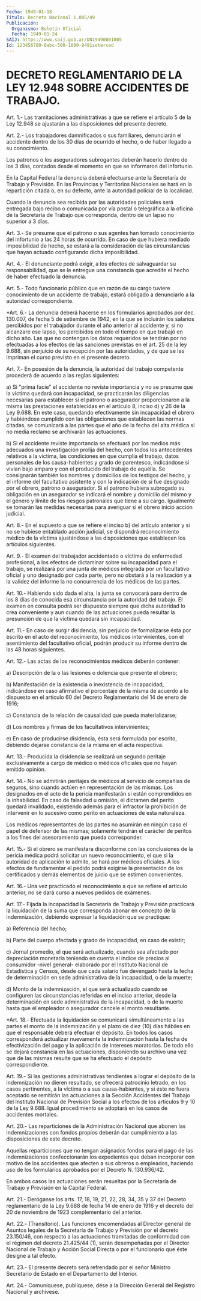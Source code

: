 ```yaml
---
Fecha: 1949-01-18
Título: Decreto Nacional 1.005/49
Publicación:
  Organismo: Boletín Oficial
  Fecha: 1949-01-24
SAIJ: https://www.saij.gob.ar/DN19490001005
Id: 123456789-0abc-500-1000-9491soterced
---
```

# DECRETO REGLAMENTARIO DE LA LEY 12.948 SOBRE ACCIDENTES DE TRABAJO.

<a id="1"></a>
Art. 1.- Las tramitaciones administrativas a que se refiere el artículo 5 de la Ley 12.948 se ajustarán a las disposiciones del presente decreto.

<a id="2"></a>
Art. 2.- Los trabajadores damnificados o sus familiares, denunciarán el accidente dentro de los 30 días de ocurrido el hecho, o de haber llegado a su conocimiento.

Los patronos o los aseguradores subrogantes deberán hacerlo dentro de los 3 días, contados desde el momento en que se informaron del infortunio.

En  la  Capital  Federal  la  denuncia  deberá  efectuarse ante  la Secretaría de Trabajo y Previsión. En las Provincias  y Territorios Nacionales se hará en la repartición citada o, en su defecto,  ante la autoridad policial de la localidad.

Cuando  la  denuncia  sea  recibida  por las autoridades policiales será  entregada  bajo  recibo  o  comunicada    por  vía  postal  o telegráfica  a  la  oficina  de  la  Secretaría  de  Trabajo    que corresponda, dentro de un lapso no superior a 3 días.

<a id="3"></a>
Art.  3.-  Se  presume que el patrono o sus agentes han tomado conocimiento del infortunio  a las 24 horas de ocurrido. En caso de que  hubiera  mediado  imposibilidad  de  hecho,  se  estará  a  la consideración de las circunstancias  que hayan actuado configurando dicha imposibilidad.

<a id="4"></a>
Art.  4.-  El  denunciante  podrá  exigir,  a  los  efectos de salvaguardar  su responsabilidad, que se le entregue una constancia que acredite el hecho de haber efectuado la denuncia.

<a id="5"></a>
Art.  5.-  Todo  funcionario  público que en razón de su cargo tuviere conocimiento de un accidente  de trabajo, estará obligado a denunciarlo a la autoridad correspondiente.

<a id="6"></a>
*Art.  6.-  La  denuncia  deberá  hacerse  en  los formularios aprobados por dec. 130.007, de fecha 5 de setiembre de  1942, en la que se incluirán los salarios percibidos por el trabajador  durante el  año  anterior  al  accidente  y, si no alcanzare ese lapso, los percibidos en todo el tiempo en que  trabajó  en dicho año. Las que no contengan los datos requeridos se tendrán por  no  efectuadas  a los  efectos  de  las sanciones previstas en el art. 25 de la ley 9.688, sin perjuicio de su recepción por las autoridades, y de que se  les  impriman  el  curso  previsto   en  el  presente  decreto.

<a id="7"></a>
Art.  7.- En posesión de la denuncia, la autoridad del trabajo competente procederá  de  acuerdo  a  las  reglas  siguientes:

a)  Si "prima facie" el accidente no reviste importancia  y  no  se presume  que la víctima quedará con incapacidad, se practicarán las diligencias  necesarias  para establecer si el patrono o asegurador proporcionaron  a la misma  las  prestaciones  establecidas  en  el artículo 8, inciso  d) y 26 de la Ley 9.688. En este caso, quedando efectivamente sin incapacidad  el  obrero y habiéndose cumplido con las obligaciones que establecen las  normas  citadas, se comunicará a  las partes que el año de la fecha del alta médica  si  no  media reclamo se archivarán las actuaciones.

b) Si  el accidente reviste importancia se efectuará por los medios más adecuados  una  investigación  prolija del hecho, con todos los antecedentes  relativos  a  la  víctima,  las  condiciones  en  que cumplía  el  trabajo, datos personales  de  los  causa-habientes  y grado de parentesco,  indicándose  si  vivían  bajo amparo y con el producido  del  trabajo  de  aquélla.  Se consignarán  también  los nombres y domicilios de los testigos del  hecho,  y  el informe del facultativo  asistente y con la indicación de si fue designado  por el obrero, patrono  o  asegurador.  Si el patrono hubiera subrogado su obligación en un asegurador se indicará  el  nombre  y domicilio del mismo y el género y límite de los riesgos patronales  que tiene a  su  cargo.  Igualmente  se  tomarán  las medidas necesarias para averiguar si el obrero inició acción judicial.

<a id="8"></a>
Art.  8.-  En  el  supuesto  a que se refiere el inciso b) del artículo anterior y si no se hubiese  entablado acción judicial, se dispondrá  reconocimiento médico de la víctima  ajustándose  a  las disposiciones que establecen los artículos siguientes.

<a id="9"></a>
Art.  9.-  El  examen  del trabajador accidentado o víctima de enfermedad  profesional,  a los  efectos  de  dictaminar  sobre  su incapacidad para el trabajo,  se realizará por una junta de médicos integrada  por un facultativo oficial  y  uno  designado  por  cada parte, pero  no obstará a la realización y a la validez del informe la no concurrencia de los médicos de las partes.

<a id="10"></a>
Art.  10.-  Habiendo  sido dada el alta, la junta se convocará para dentro de los 8 días de  conocida  esa  circunstancia  por  la autoridad  del  trabajo.  El examen en consulta podrá ser dispuesto siempre que dicha autoridad  lo  crea  conveniente  y aun cuando de las  actuaciones  pueda  resultar  la presunción de que la  víctima quedará sin incapacidad.

<a id="11"></a>
Art. 11.- En caso de surgir disidencia, sin perjuicio de formalizarse ésta por escrito en el acto del reconocimiento, los médicos intervinientes, con el asentimiento del facultativo oficial, podrán producir su informe dentro de las 48 horas siguientes.

<a id="12"></a>
Art. 12.- Las actas de los reconocimientos médicos deberán contener:

a) Descripción de la o las lesiones o dolencia que presente el obrero;

b)  Manifestación  de  la existencia o inexistencia de incapacidad, indicándose  en  caso afirmativo  el  porcentaje  de  la  misma  de acuerdo a lo dispuesto  en el artículo 60 del Decreto Reglamentario del 14 de enero de 1916;

c) Constancia de la relación de causalidad que pueda materializarse;

d) Los nombres y firmas de  los  facultativos  intervinientes;

e)  En  caso  de  producirse  disidencia,  ésta será formulada  por escrito,  debiendo  dejarse  constancia  de  la misma  en  el  acta respectiva.

<a id="13"></a>
Art.  13.-  Producida  la  disidencia  se realizará un segundo peritaje exclusivamente a cargo de médico o médicos  oficiales  que no hayan emitido opinión.

<a id="14"></a>
Art.  14.- No se admitirán peritajes de médicos al servicio de compañías de  seguros,  sino cuando actúen en representación de las mismas. Los designados en  el  acto  de  la pericia manifestarán si están  comprendidos  en  la  inhabilidad.  En caso  de  falsedad  u omisión,  el  dictamen  del  perito quedará invalidado,  existiendo además  para  el  infractor  la prohibición  de  intervenir  en  lo sucesivo  como  perito  en actuaciones  de  esta  naturaleza.

Los médicos representantes  de  las  partes  no  asumirán en ningún caso  el  papel  de  defensor de las mismas; solamente  tendrán  el carácter  de  peritos a  los  fines  del  asesoramiento  que  pueda corresponder.

<a id="15"></a>
Art.  15.-  Si  el  obrero  se manifestara disconforme con las conclusiones  de  la  pericia  médica   podrá  solicitar  un  nuevo reconocimiento, el que si la autoridad de  aplicación lo admite, se hará por médicos oficiales. A los efectos de  fundamentar el pedido podrá  exigirse  la  presentación  de  los  certificados   y  demás elementos de juicio que se estimen convenientes.

<a id="16"></a>
Art. 16.- Una vez practicado el reconocimiento a que se refiere el artículo  anterior,  no  se  dará  curso  a  nuevos  pedidos  de exámenes.

<a id="17"></a>
Art. 17.- Fijada la incapacidad la Secretaría de Trabajo y Previsión practicará la liquidación  de  la  suma  que  corresponda abonar  en  concepto  de  la  indemnización,  debiendo expresar  la liquidación que se practique:

a) Referencia del hecho;

b)  Parte del cuerpo afectada y grado de incapacidad,  en  caso  de existir;

c) Jornal  promedio,  el  que será actualizado, cuando sea afectado por depreciación monetaria  teniendo en cuenta el índice de precios al consumidor -nivel general-  elaborado  por el Instituto Nacional de  Estadística  y  Censos,  desde que cada salario  fue  devengado hasta  la  fecha de determinación  en  sede  administrativa  de  la incapacidad, o de la muerte;

d) Monto de  la  indemnización,  el  que será actualizado cuando se configuren  las circunstancias referidas  en  el  inciso  anterior, desde la determinación  en sede administrativa de la incapacidad, o de la muerte hasta que el  empleador  o asegurador cancele el monto resultante.

<a id="18"></a>
*Art. 18.- Efectuada la liquidación se comunicará simultáneamente  a  las  partes  el  monto de la indemnización y el plazo  de  diez  (10)  días hábiles en que  el  responsable  deberá efectuar el depósito. En  todos  los casos corresponderá actualizar nuevamente la indemnización hasta  la  fecha  de efectivización del pago  y  la  aplicación de intereses moratorios. De  todo  ello  se dejará constancia  en  las  actuaciones, disponiendo su archivo una vez que de las mismas resulte  que  se  ha  efectuado  el  depósito correspondiente.

<a id="19"></a>
Art. 19.- Si las gestiones administrativas tendientes a lograr el depósito  de  la  indemnización no dieren resultado, se ofrecerá patrocinio letrado, en  los casos pertinentes, a la víctima o a sus causa-habientes, y si éste  no  fuera  aceptado  se  remitirán  las actuaciones  a  la  Sección  Accidentes  del  Trabajo del Instituto Nacional de Previsión Social a los efectos de los  artículos 9 y 10 de la Ley 9.688. Igual procedimiento se adoptará en  los  casos  de accidentes mortales.

<a id="20"></a>
Art.  20.- Las reparticiones de la Administración Nacional que abonen  las  indemnizaciones    con   fondos  propios  deberán  dar cumplimiento a las disposiciones de este decreto.

Aquellas reparticiones que no tengan asignados  fondos para el pago de  las  indemnizaciones confeccionarán los expedientes  que  deban incorporar con motivo de los  accidentes que afecten a sus obreros o empleados,  haciendo  uso  de  los  formularios  aprobados  por  el Decreto N. 130.936/42.

En ambos casos las actuaciones serán  resueltas  por  la Secretaría de Trabajo y Previsión en la Capital Federal.

<a id="21"></a>
Art. 21.- Deróganse los arts. 17, 18, 19, 21, 22, 28, 34, 35 y 37 del Decreto reglamentario de la Ley 9.688 de fecha 14 de enero de 1916 y el decreto del 20 de noviembre de 1923 complementario del anterior.

<a id="22"></a>
Art. 22.- (Transitorio). Las funciones encomendadas al Director general de Asuntos legales de la Secretaría de Trabajo y Previsión por el decreto 23.150/46, con respecto a las actuaciones tramitadas de conformidad con el régimen del decreto 21.425/44 (1), serán desempeñadas por el Director Nacional de Trabajo y Acción Social Directa o por el funcionario que éste designe a tal efecto.

<a id="23"></a>
Art. 23.- El presente decreto será refrendado por el señor Ministro  Secretario de Estado en  el  Departamento  del  Interior.

<a id="24"></a>
Art. 24.- Comuníquese, publíquese, dése a la Dirección General del Registro Nacional y archívese.